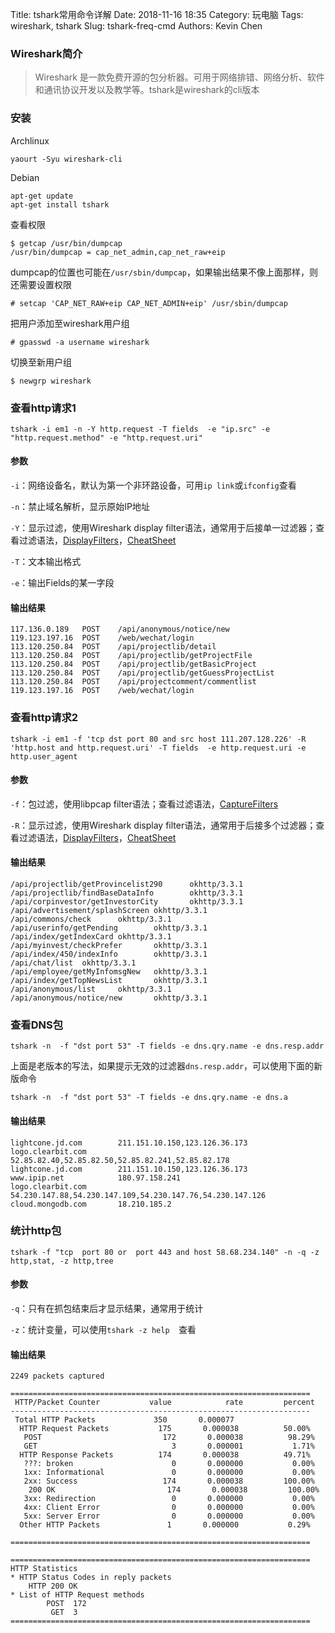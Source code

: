 Title: tshark常用命令详解
Date: 2018-11-16 18:35
Category: 玩电脑
Tags: wireshark, tshark
Slug: tshark-freq-cmd
Authors: Kevin Chen




### Wireshark简介

> Wireshark 是一款免费开源的包分析器。可用于网络排错、网络分析、软件和通讯协议开发以及教学等。tshark是wireshark的cli版本



### 安装

Archlinux

```
yaourt -Syu wireshark-cli
```



Debian

```
apt-get update
apt-get install tshark
```



查看权限

```
$ getcap /usr/bin/dumpcap
/usr/bin/dumpcap = cap_net_admin,cap_net_raw+eip
```

dumpcap的位置也可能在`/usr/sbin/dumpcap`，如果输出结果不像上面那样，则还需要设置权限

```
# setcap 'CAP_NET_RAW+eip CAP_NET_ADMIN+eip' /usr/sbin/dumpcap
```

把用户添加至wireshark用户组

```
# gpasswd -a username wireshark
```

切换至新用户组

```
$ newgrp wireshark
```





### 查看http请求1

```
tshark -i em1 -n -Y http.request -T fields  -e "ip.src" -e "http.request.method" -e "http.request.uri"
```
#### 参数

`-i`：网络设备名，默认为第一个非环路设备，可用`ip link`或`ifconfig`查看

`-n`：禁止域名解析，显示原始IP地址

`-Y`：显示过滤，使用Wireshark display filter语法，通常用于后接单一过滤器；查看过滤语法，[DisplayFilters](https://wiki.wireshark.org/DisplayFilters)，[CheatSheet](http://packetlife.net/blog/2008/oct/18/cheat-sheets-tcpdump-and-wireshark/)

`-T`：文本输出格式

`-e`：输出Fields的某一字段

#### 输出结果

```
117.136.0.189   POST    /api/anonymous/notice/new
119.123.197.16  POST    /web/wechat/login
113.120.250.84  POST    /api/projectlib/detail
113.120.250.84  POST    /api/projectlib/getProjectFile
113.120.250.84  POST    /api/projectlib/getBasicProject
113.120.250.84  POST    /api/projectlib/getGuessProjectList
113.120.250.84  POST    /api/projectcomment/commentlist
119.123.197.16  POST    /web/wechat/login
```







### 查看http请求2


```
tshark -i em1 -f 'tcp dst port 80 and src host 111.207.128.226' -R 'http.host and http.request.uri' -T fields  -e http.request.uri -e http.user_agent
```
#### 参数

`-f`：包过滤，使用libpcap filter语法；查看过滤语法，[CaptureFilters](https://wiki.wireshark.org/CaptureFilters)

`-R`：显示过滤，使用Wireshark display filter语法，通常用于后接多个过滤器；查看过滤语法，[DisplayFilters](https://wiki.wireshark.org/DisplayFilters)，[CheatSheet](http://packetlife.net/blog/2008/oct/18/cheat-sheets-tcpdump-and-wireshark/)

#### 输出结果

```
/api/projectlib/getProvincelist290      okhttp/3.3.1
/api/projectlib/findBaseDataInfo        okhttp/3.3.1
/api/corpinvestor/getInvestorCity       okhttp/3.3.1
/api/advertisement/splashScreen okhttp/3.3.1
/api/commons/check      okhttp/3.3.1
/api/userinfo/getPending        okhttp/3.3.1
/api/index/getIndexCard okhttp/3.3.1
/api/myinvest/checkPrefer       okhttp/3.3.1
/api/index/450/indexInfo        okhttp/3.3.1
/api/chat/list  okhttp/3.3.1
/api/employee/getMyInfomsgNew   okhttp/3.3.1
/api/index/getTopNewsList       okhttp/3.3.1
/api/anonymous/list     okhttp/3.3.1
/api/anonymous/notice/new       okhttp/3.3.1
```



### 查看DNS包

```
tshark -n  -f "dst port 53" -T fields -e dns.qry.name -e dns.resp.addr
```
上面是老版本的写法，如果提示无效的过滤器`dns.resp.addr`，可以使用下面的新版命令
```
tshark -n  -f "dst port 53" -T fields -e dns.qry.name -e dns.a
```

#### 输出结果

```
lightcone.jd.com        211.151.10.150,123.126.36.173
logo.clearbit.com       52.85.82.40,52.85.82.50,52.85.82.241,52.85.82.178
lightcone.jd.com        211.151.10.150,123.126.36.173
www.ipip.net    		180.97.158.241
logo.clearbit.com       54.230.147.88,54.230.147.109,54.230.147.76,54.230.147.126
cloud.mongodb.com       18.210.185.2
```



### 统计http包

```
tshark -f "tcp  port 80 or  port 443 and host 58.68.234.140" -n -q -z http,stat, -z http,tree
```
#### 参数

`-q`：只有在抓包结束后才显示结果，通常用于统计

`-z`：统计变量，可以使用`tshark -z help  `查看

#### 输出结果

```
2249 packets captured

===================================================================
 HTTP/Packet Counter           value            rate         percent
-------------------------------------------------------------------
 Total HTTP Packets             350       0.000077                
  HTTP Request Packets           175       0.000038          50.00%
   POST                           172       0.000038          98.29%
   GET                              3       0.000001           1.71%
  HTTP Response Packets          174       0.000038          49.71%
   ???: broken                      0       0.000000           0.00%
   1xx: Informational               0       0.000000           0.00%
   2xx: Success                   174       0.000038         100.00%
    200 OK                         174       0.000038         100.00%
   3xx: Redirection                 0       0.000000           0.00%
   4xx: Client Error                0       0.000000           0.00%
   5xx: Server Error                0       0.000000           0.00%
  Other HTTP Packets               1       0.000000           0.29%

===================================================================

===================================================================
HTTP Statistics
* HTTP Status Codes in reply packets
    HTTP 200 OK
* List of HTTP Request methods
        POST  172 
         GET  3 
===================================================================
```

